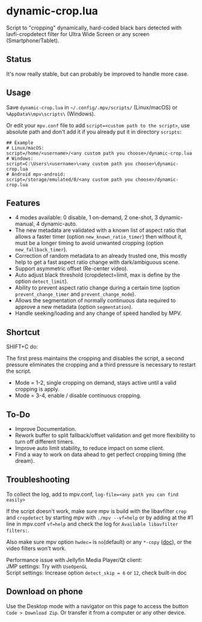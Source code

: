 # dynamic-crop.lua

Script to "cropping" dynamically, hard-coded black bars detected with lavfi-cropdetect filter for Ultra Wide Screen or any screen (Smartphone/Tablet).

## Status

It's now really stable, but can probably be improved to handle more case.

## Usage

Save `dynamic-crop.lua` in `~/.config/.mpv/scripts/` (Linux/macOS) or `%AppData%\mpv\scripts\` (Windows).

Or edit your `mpv.conf` file to add `script=<custom path to the script>`, use absolute path and don't add it if you already put it in directory `scripts`:
```
## Example
# Linux/macOS:
script=/home/<username>/<any custom path you choose>/dynamic-crop.lua
# Windows:
script=C:\Users\<username>\<any custom path you choose>\dynamic-crop.lua
# Android mpv-android:
script=/storage/emulated/0/<any custom path you choose>/dynamic-crop.lua
```

## Features

- 4 modes available: 0 disable, 1 on-demand, 2 one-shot, 3 dynamic-manual, 4 dynamic-auto.
- The new metadata are validated with a known list of aspect ratio that allows a faster timer (option `new_known_ratio_timer`) then without it, must be a longer timing to avoid unwanted cropping (option `new_fallback_timer`).
- Correction of random metadata to an already trusted one, this mostly help to get a fast aspect ratio change with dark/ambiguous scene.
- Support asymmetric offset (Re-center video).
- Auto adjust black threshold (cropdetect=limit, max is define by the option `detect_limit`).
- Ability to prevent aspect ratio change during a certain time (option `prevent_change_timer` and `prevent_change_mode`).
- Allows the segmentation of normally continuous data required to approve a new metadata (option `segmentation`).
- Handle seeking/loading and any change of speed handled by MPV.

## Shortcut 

SHIFT+C do:

The first press maintains the cropping and disables the script, a second pressure eliminates the cropping and a third pressure is necessary to restart the script. 
- Mode = 1-2, single cropping on demand, stays active until a valid cropping is apply.
- Mode = 3-4, enable / disable continuous cropping.

## To-Do

- Improve Documentation.
- Rework buffer to split fallback/offset validation and get more flexibility to turn off different timers.
- Improve auto limit stability, to reduce impact on some client.
- Find a way to work on data ahead to get perfect cropping timing (the dream).

## Troubleshooting

To collect the log, add to mpv.conf, `log-file=<any path you can find easily>`

If the script doesn't work, make sure mpv is build with the libavfilter `crop` and `cropdetect` by starting mpv with `./mpv --vf=help` or by adding at the #1 line in mpv.conf `vf=help` and check the log for `Available libavfilter filters:`.

Also make sure mpv option `hwdec=` is `no`(default) or any `*-copy` ([doc](https://mpv.io/manual/stable/#options-hwdec)), or the video filters won't work.

Performance issue with Jellyfin Media Player/Qt client:  
JMP settings: Try with `UseOpenGL`  
Script settings: Increase option `detect_skip = 6` or `12`, check built-in doc

## Download on phone

Use the Desktop mode with a navigator on this page to access the button `Code > Download Zip`.
    Or transfer it from a computer or any other device.
